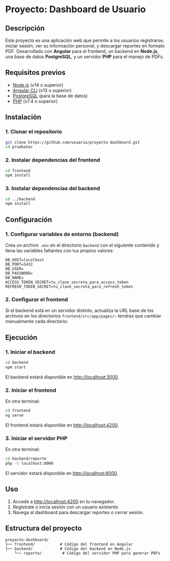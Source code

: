 # Proyecto: Dashboard de Usuario

## Descripción
Este proyecto es una aplicación web que permite a los usuarios registrarse, iniciar sesión, ver su información personal, y descargar reportes en formato PDF. Desarrollado con **Angular** para el frontend, un backend en **Node.js**, una base de datos **PostgreSQL**, y un servidor **PHP** para el manejo de PDFs.


## Requisitos previos
- [Node.js](https://nodejs.org/) (v14 o superior)
- [Angular CLI](https://angular.io/cli) (v13 o superior)
- [PostgreSQL](https://www.postgresql.org/) (para la base de datos)
- [PHP](https://www.php.net/) (v7.4 o superior)


## Instalación

### 1. Clonar el repositorio
```bash
git clone https://github.com/usuario/proyecto-dashboard.git
cd pruebatec
```

### 2. Instalar dependencias del frontend
```bash
cd frontend
npm install
```

### 3. Instalar dependencias del backend
```bash
cd ../backend
npm install
```

## Configuración

### 1. Configurar variables de entorno (backend)
Crea un archivo `.env` en el directorio `backend` con el siguiente contenido y llena las variables faltantes con tus propios valores:
```env
DB_HOST=localhost
DB_PORT=5432
DB_USER=
DB_PASSWORD=
DB_NAME=
ACCESS_TOKEN_SECRET=tu_clave_secreta_para_access_token
REFRESH_TOKEN_SECRET=tu_clave_secreta_para_refresh_token

```

### 2. Configurar el frontend
Si el backend está en un servidor distinto, actualiza la URL base de los archivos en los directorios `frontend/src/app/pages/~` tendras que cambiar manualmente cada directorio:


## Ejecución

### 1. Iniciar el backend
```bash
cd backend
npm start
```
El backend estará disponible en [http://localhost:3000](http://localhost:3000).

### 2. Iniciar el frontend
En otra terminal:
```bash
cd frontend
ng serve
```
El frontend estará disponible en [http://localhost:4200](http://localhost:4200).

### 3. Iniciar el servidor PHP
En otra terminal:
```bash
cd backend/reporte
php -S localhost:8000
```
El servidor estará disponible en [http://localhost:8000](http://localhost:8000).

## Uso
1. Accede a [http://localhost:4200](http://localhost:4200) en tu navegador.
2. Regístrate o inicia sesión con un usuario existente.
3. Navega al dashboard para descargar reportes o cerrar sesión.


## Estructura del proyecto
```
proyecto-dashboard/
├── frontend/           # Código del frontend en Angular
├── backend/            # Código del backend en Node.js
    └── reporte/         # Código del servidor PHP para generar PDFs
```
